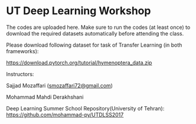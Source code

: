 # UT Deep Learning Workshop
The codes are uploaded here.
Make sure to run the codes (at least once) to download the required datasets automatically before attending the class.

Please download following dataset for task of Transfer Learning (in both frameworks):

https://download.pytorch.org/tutorial/hymenoptera_data.zip

Instructors:

Sajjad Mozaffari (smozaffari72@gmail.com)

Mohammad Mahdi Derakhshani

Deep Learning Summer School Repository(University of Tehran):
https://github.com/mohammad-py/UTDLSS2017


